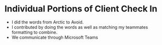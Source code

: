 # Individual Portions of Client Check In
* I did the words from Arctic to Avoid.
* I contributed by doing the words as well as matching my teammates formatting to combine.
* We communicate through Microsoft Teams
